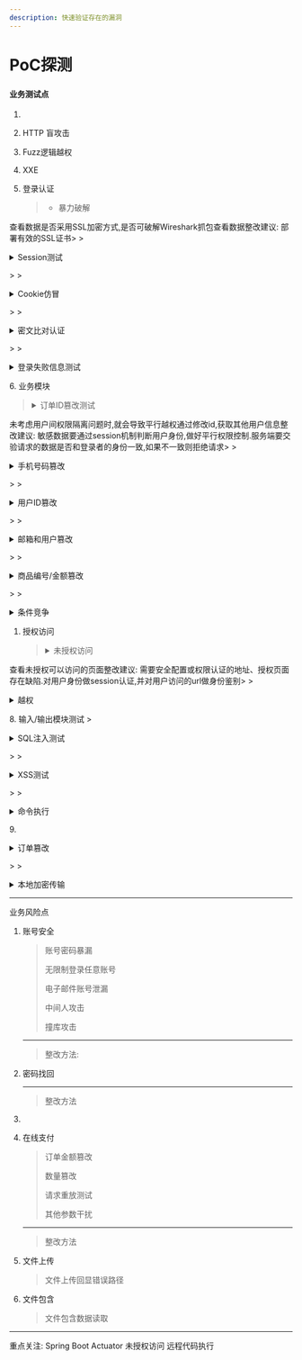 ```yaml
---
description: 快速验证存在的漏洞
---
```


# PoC探测



###

#### 业务测试点

1.
2. HTTP 盲攻击
3. Fuzz逻辑越权
4. XXE
5.  登录认证

    > * 暴力破解

查看数据是否采用SSL加密方式,是否可破解Wireshark抓包查看数据整改建议: 部署有效的SSL证书> >

<details>

<summary>Session测试</summary>

会话固定测试

检查用户退出后session能否重复使用利用:诱骗用户使用攻击者固定会话进行登录,窃取认证信息记录两次登录后的session,比较是否相同,相同则为固定session客户端登录系统时判断是否提交留存session认证,如果是留存session需要及时销毁并重新生成session认证

会话注销

检查用户退出后session是否依然有效,授权未释放利用: 如果未清空的session可以持续有效,攻击者可以获取用户权限sessionID销毁后未能清空服务器存储的session整改建议:用户注销或退出时,服务器应及时销毁session认证会话信息并清空客户端session标识

会话超时

检查用户10分钟无操作时,session是否被销毁并要求重新认证整改建议: 对session认证配置声明周期(常规业务系统建议30分钟内)

</details>

\> >

<details>

<summary>Cookie仿冒</summary>

修改Cookie身份标识,并拥有相关用户的权限通过篡改身份认证标识值来判断能否改变用户身份会话整改建议: 客户端标识的用户敏感信息数据,使用session会话认证方式,避免被仿冒

</details>

\> >

<details>

<summary>密文比对认证</summary>

检查密码是通过前端加密后和数据库比对,还是后端加密比对如果是前端加密啊,找到加密方式可以对用户名密码进行爆破整改建议: 将密码加密过程和比对过程放置在服务器后台执行

</details>

\> >

<details>

<summary>登录失败信息测试</summary>

查看登录失败后回显的信息提示比如:“用户名不存在”,“密码错误”,“账号不存在”等明确信息整改建议: 系统登录失败提示模糊描述

</details>

6\. 业务模块

> <details>
>
> <summary>订单ID篡改测试</summary>
>
>
>
> </details>

未考虑用户间权限隔离问题时,就会导致平行越权通过修改id,获取其他用户信息整改建议: 敏感数据要通过session机制判断用户身份,做好平行权限控制.服务端要交验请求的数据是否和登录者的身份一致,如果不一致则拒绝请求> >

<details>

<summary>手机号码篡改</summary>

篡改手机号越权没有身份校验时,抓包篡改手机号(挂失/找回密码),来越权获取信息整改建议: 服务端需要交验手机号和登录者的身份是否一致

</details>

\> >

<details>

<summary>用户ID篡改</summary>

同订单id篡改一样

</details>

\> >

<details>

<summary>邮箱和用户篡改</summary>

篡改发件人参数,导致攻击者可以伪造发信人进行钓鱼整改建议: 写信、发消息、发邮件要判断用户身份

</details>

\> >

<details>

<summary>商品编号/金额篡改</summary>

篡改商品价格或编号编号与价格不对应,1分钱成交整改建议: 商品金额不在客户端传入,防止被篡改,如果需要客户端传入金额,则服务端需要检查商品价格和交易金额是否一致,或对支付金额做签名校验

</details>

\> >

<details>

<summary>条件竞争</summary>

利用数据库时间差,多次重放数据整改建议: 在处理订单、支付等关键业务时,使用悲观锁或乐观锁保证事物的ACID特性(原子性,一致性,隔离性,持久性),避免数据脏读

</details>

1.  授权访问

    > <details>
    >
    > <summary>未授权访问</summary>
    >
    >
    >
    > </details>

查看未授权可以访问的页面整改建议: 需要安全配置或权限认证的地址、授权页面存在缺陷.对用户身份做session认证,并对用户访问的url做身份鉴别> >

<details>

<summary>越权</summary>

水平越权和垂直越权水平: A登录后篡改为B身份访问B的信息,垂直: 篡改为管理员整改建议: 服务端需要交验身份唯一性,自己的身份智能增删改查自己的信息

</details>

8\. 输入/输出模块测试 >

<details>

<summary>SQL注入测试</summary>

查看数据是否采用SSL加密方式,是否可破解Wireshark抓包查看数据整改建议: 部署有效的SSL证书

</details>

\> >

<details>

<summary>XSS测试</summary>

查看数据是否采用SSL加密方式,是否可破解Wireshark抓包查看数据整改建议: 部署有效的SSL证书

</details>

\> >

<details>

<summary>命令执行</summary>

查看数据是否采用SSL加密方式,是否可破解Wireshark抓包查看数据整改建议: 部署有效的SSL证书

</details>

9\.&#x20;

<details>

<summary>订单篡改</summary>

在支付页面,篡改支付金额整改建议: 商品信息、金额、折扣等原始数据的校验应来自服务器

</details>

\> >

<details>

<summary>本地加密传输</summary>

提交异常数量的订单支付请求整改建议: 服务端对产生异常情况的交易行为(积分为负 库存为0)应直接予以限制、阻断

</details>



***

业务风险点

1.  账号安全

    > 账号密码暴漏
    >
    > 无限制登录任意账号
    >
    > 电子邮件账号泄漏
    >
    > 中间人攻击
    >
    > 撞库攻击

    ***

    > 整改方法:
2.  密码找回

    >

    ***

    > 整改方法



1.
2.  在线支付

    > 订单金额篡改
    >
    > 数量篡改
    >
    > 请求重放测试
    >
    > 其他参数干扰

    ***

    > 整改方法
3.  文件上传

    > 文件上传回显错误路径
4.  文件包含

    > 文件包含数据读取

***

重点关注: Spring Boot Actuator 未授权访问 远程代码执行
